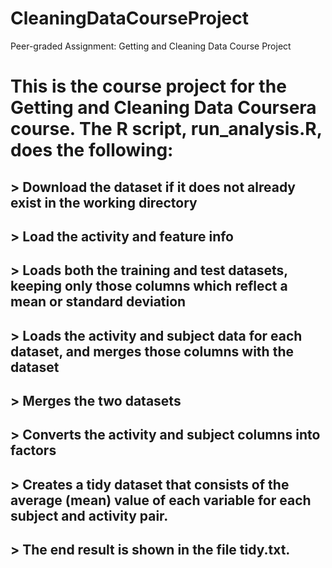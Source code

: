 # CleaningDataCourseProject
Peer-graded Assignment: Getting and Cleaning Data Course Project

# This is the course project for the Getting and Cleaning Data Coursera course. The R script, run_analysis.R, does the following:

## > Download the dataset if it does not already exist in the working directory
## > Load the activity and feature info
## > Loads both the training and test datasets, keeping only those columns which reflect a mean or standard deviation
## > Loads the activity and subject data for each dataset, and merges those columns with the dataset
## > Merges the two datasets
## > Converts the activity and subject columns into factors
## > Creates a tidy dataset that consists of the average (mean) value of each variable for each subject and activity pair.
## > The end result is shown in the file tidy.txt.
